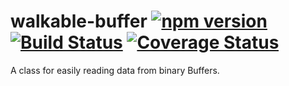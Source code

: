 # walkable-buffer [![npm version](https://badge.fury.io/js/walkable-buffer.svg)](https://badge.fury.io/js/walkable-buffer) [![Build Status](https://travis-ci.org/oBusk/walkable-buffer.svg?branch=master)](https://travis-ci.org/oBusk/walkable-buffer) [![Coverage Status](https://coveralls.io/repos/github/oBusk/walkable-buffer/badge.svg?branch=master)](https://coveralls.io/github/oBusk/walkable-buffer?branch=master)

A class for easily reading data from binary Buffers.
